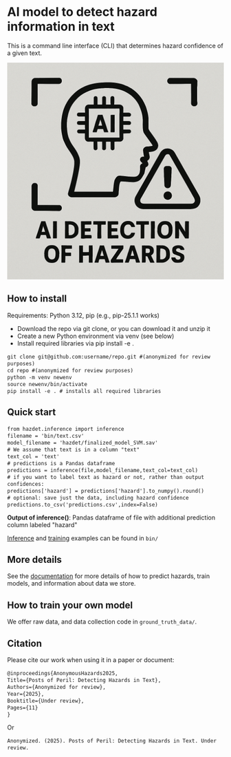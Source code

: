 # AI model to detect hazard information in text
This is a command line interface (CLI) that determines hazard confidence of a given text.

![Hazard detection](images/AIHazardDetectionIcon.png)
## How to install
Requirements: Python 3.12, pip (e.g., pip-25.1.1 works)
- Download the repo via git clone, or you can download it and unzip it
- Create a new Python environment via venv (see below)
- Install required libraries via pip install -e .
```
git clone git@github.com:username/repo.git #(anonymized for review purposes)
cd repo #(anonymized for review purposes)
python -m venv newenv
source newenv/bin/activate
pip install -e . # installs all required libraries
```
## Quick start
```
from hazdet.inference import inference
filename = 'bin/text.csv'
model_filename = 'hazdet/finalized_model_SVM.sav'
# We assume that text is in a column "text"
text_col = 'text'
# predictions is a Pandas dataframe
predictions = inference(file,model_filename,text_col=text_col)
# if you want to label text as hazard or not, rather than output confidences:
predictions['hazard'] = predictions['hazard'].to_numpy().round()
# optional: save just the data, including hazard confidence
predictions.to_csv('predictions.csv',index=False)
```
**Output of inference()**: Pandas dataframe of file with additional prediction column labeled "hazard"

[Inference](bin/quickstart_inference.py) and [training](bin/quickstart_train.py) examples can be found in `bin/`

## More details 
See the [documentation](docs/documentation.md) for more details of how to predict hazards, train models, and information about data we store.

## How to train your own model
We offer raw data, and data collection code in `ground_truth_data/`. 

## Citation
Please cite our work when using it in a paper or document:
```
@inproceedings{AnonymousHazards2025,
Title={Posts of Peril: Detecting Hazards in Text},
Authors={Anonymized for review},
Year={2025},
Booktitle={Under review},
Pages={11}
}
```
Or
```
Anonymized. (2025). Posts of Peril: Detecting Hazards in Text. Under review.
```



